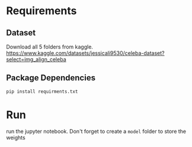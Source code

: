 # Requirements

## Dataset
Download all 5 folders from kaggle. 
https://www.kaggle.com/datasets/jessicali9530/celeba-dataset?select=img_align_celeba

## Package Dependencies
```
pip install requirments.txt
```

# Run

run the jupyter notebook.
Don't forget to create a `model` folder to store the weights
